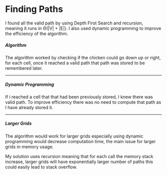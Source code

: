 # Finding Paths
I found all the valid path by using Depth First Search and recursion, meaning it runs in Θ(|V| + |E|). I also used dynamic programming to improve the efficiency of the algorithm.

##### Algorithm
The algorithm worked by checking if the chicken could go down up or right, for each cell, once it reached a valid path that path was stored to be remembered later.
****

##### Dynamic Programming 
If i reached a cell that that had been previously stored, I knew there was valid path. To improve efficiency there was no need to compute that path as I have already stored it.
****

##### Larger Grids
The algorithm would work for larger grids especially using dynamic programming would decrease computation time, the main issue for larger grids in memory usage. 

My solution uses recursion meaning that for each call the memory stack increase, larger grids will have exponentially larger number of paths this could easily lead to stack overflow.




























